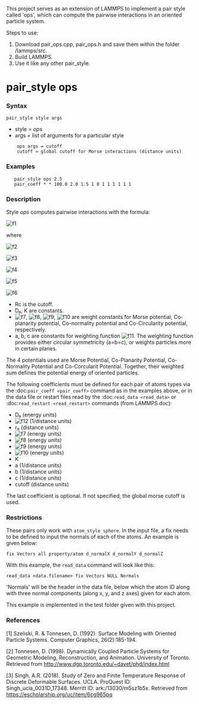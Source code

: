 This project serves as an extension of LAMMPS to implement a pair style called 'ops', which can compute the pairwise interactions in an oriented particle system. 

Steps to use:
1. Download pair_ops.cpp, pair_ops.h and save them within the folder /lammps/src.
2. Build LAMMPS.
3. Use it like any other pair_style.

# pair_style ops

### Syntax

`pair_style style args`

* style = *ops*
* args = list of arguments for a particular style
```
    ops args = cutoff
    cutoff = global cutoff for Morse interactions (distance units)
```
### Examples
```
   pair_style ops 2.5
   pair_coeff * * 100.0 2.0 1.5 1 0 1 1 1 1 1 1
``` 
### Description

Style *ops* computes pairwise interactions with the formula:

![f1](https://latex.codecogs.com/svg.latex?\small&space;E&space;=&space;\alpha_m&space;\phi_m(r_{ij})&space;&plus;&space;\alpha_p&space;\phi_p(n_i,r_{ij})&space;&plus;&space;\alpha_n&space;\phi_n(n_i,n_j,r_{ij})&space;&plus;&space;\alpha_c&space;\phi_c(n_i,,n_j,r_{ij})&space;\qquad&space;r&space;<&space;r_c)

where

   ![f2](https://latex.codecogs.com/svg.latex?\small&space;\phi_m(r_{ij})&space;=&space;D_0&space;\left[&space;e^{-&space;2&space;\alpha&space;(r&space;-&space;r_0)}&space;-&space;2&space;e^{-&space;\alpha&space;(r&space;-&space;r_0)}&space;\right])
   
   ![f3](https://latex.codecogs.com/svg.latex?\small&space;\phi_p(n_i,r_{ij})&space;=&space;(n_i&space;\cdot&space;r_{ij})^2\psi(r_{ij}))
   
   ![f4](https://latex.codecogs.com/svg.latex?\small&space;\phi_n(n_i,n_j,r_{ij})&space;=&space;|n_i&space;-&space;n_j|^2\psi(r_{ij}))
   
   ![f5](https://latex.codecogs.com/svg.latex?\small&space;\phi_c(n_i,n_j,r_{ij})&space;=&space;((n_i&space;&plus;&space;n_j)&space;\cdot&space;r_{ij})^2\psi(r_{ij}))
   
   ![f6](https://latex.codecogs.com/svg.latex?\small&space;\psi(r_{ij})=Ke^{(-\frac{x^2}{2a^2}-\frac{y^2}{2b^2}-\frac{z^2}{2c^2})})
   
- Rc is the cutoff.
- D₀, K are constants.
- ![f7](https://latex.codecogs.com/svg.latex?\small&space;\alpha_m), ![f8](https://latex.codecogs.com/svg.latex?\small&space;\alpha_p), ![f9](https://latex.codecogs.com/svg.latex?\small&space;\alpha_n), ![f10](https://latex.codecogs.com/svg.latex?\small&space;\alpha_c) are weight constants for Morse potential, Co-planarity potential, Co-normality potential and Co-Circularity potential, respectively.
- a, b, c are constants for weighting function ![f11](https://latex.codecogs.com/svg.latex?\small&space;\psi(r_{ij})). The weighting function provides either circular symmetricity (a=b=c), or weights particles more in certain planes.

The 4 potentials used are Morse Potential, Co-Planarity Potential, Co-Normality Potential and Co-Corcularit Potential. Together, their weighted sum defines the potential energy of oriented particles.

The following coefficients must be defined for each pair of atoms types via the :doc:`pair_coeff <pair_coeff>` command as in the examples above, or in the data file or restart files read by the :doc:`read_data <read_data>` or :doc:`read_restart <read_restart>` commands (from LAMMPS doc):

* D₀ (energy units)
* ![f12](https://latex.codecogs.com/svg.latex?\small&space;\alpha) (1/distance units)
* r₀ (distance units)
* ![f7](https://latex.codecogs.com/svg.latex?\small&space;\alpha_m) (energy units) 
* ![f8](https://latex.codecogs.com/svg.latex?\small&space;\alpha_p) (energy units)
* ![f9](https://latex.codecogs.com/svg.latex?\small&space;\alpha_n) (energy units)
* ![f10](https://latex.codecogs.com/svg.latex?\small&space;\alpha_c) (energy units)
* K
* a (1/distance units)
* b (1/distance units)
* c (1/distance units)
* cutoff (distance units)

The last coefficient is optional.  If not specified, the global morse cutoff is used.

### Restrictions

These pairs only work with `atom_style sphere`. In the input file, a fix needs to be defined to input the normals of each of the atoms. An example is given below:

   `fix Vectors all property/atom d_normalX d_normalY d_normalZ`

With this example, the `read_data` command will look like this:

   `read_data <data.filename> fix Vectors NULL Normals`

'Normals' will be the header in the data file, below which the atom ID along with three normal components (along x, y, and z axes) given for each atom. 

This example is implemented in the test folder given with this project.

### References

[1] Szeliski, R. & Tonnesen, D. (1992). Surface Modeling with Oriented Particle Systems. Computer Graphics, 26(2):185-194.

[2] Tonnesen, D. (1998). Dynamically Coupled Particle Systems for Geometric Modeling, Reconstruction, and Animation. University of Toronto. Retrieved from http://www.dgp.toronto.edu/~davet/phd/index.html

[3] Singh, A.R. (2018). Study of Zero and Finite Temperature Response of Discrete Deformable Surfaces. UCLA. ProQuest ID: Singh_ucla_0031D_17348. Merritt ID: ark:/13030/m5sz1b5x. Retrieved from https://escholarship.org/uc/item/6cg965pq

